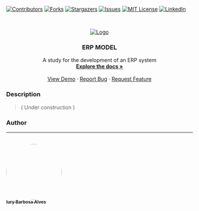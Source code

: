 [![Contributors][contributors-shield]][contributors-url]
[![Forks][forks-shield]][forks-url]
[![Stargazers][stars-shield]][stars-url]
[![Issues][issues-shield]][issues-url]
[![MIT License][license-shield]][license-url]
[![LinkedIn][linkedin-shield]][linkedin-url]

<!-- PROJECT LOGO -->
<br />
<p align="center">
  <a href="https://github.com/Askizin/ERP-backend">
    <img src="https://i.imgur.com/7R5TVmY.png" alt="Logo">
  </a>

  <h3 align="center">ERP MODEL</h3>

  <p align="center">
    A study for the development of an ERP system
    <br />
    <a href="https://github.com/Askizin/ERP-backend"><strong>Explore the docs »</strong></a>
    <br />
    <br />
    <a href="https://github.com/Askizin/ERP-backend">View Demo</a>
    ·
    <a href="https://github.com/Askizin/ERP-backend/issues">Report Bug</a>
    ·
    <a href="https://github.com/Askizin/ERP-backend/issues">Request Feature</a>
  </p>
</p>

### Description

> ( Under construction )


<!-- CONTACT -->
### Author
---
 <br />
 <a href="https://github.com/Askizin">
 <img style="border-radius: 50%;" src="https://avatars.githubusercontent.com/u/65999604?s=400&u=b16cbc66417f4410798904954a50ce440cb5eb81&v=4" width="150px;" alt=""/>
 <br />
 <sub><b>Iury Barbosa Alves</b></sub></a> <a href="https://github.com/Askizin" title="Medium".</a>

<!-- MARKDOWN LINKS & IMAGES -->
<!-- https://www.markdownguide.org/basic-syntax/#reference-style-links -->
[contributors-shield]: https://img.shields.io/github/contributors/Askizin/ERP-backend.svg?style=for-the-badge
[contributors-url]: https://github.com/Askizin/ERP-backend/graphs/contributors
[forks-shield]: https://img.shields.io/github/forks/Askizin/ERP-backend.svg?style=for-the-badge
[forks-url]: https://github.com/Askizin/ERP-backend/network/members
[stars-shield]: https://img.shields.io/github/stars/Askizin/ERP-backend.svg?style=for-the-badge
[stars-url]: https://github.com/Askizin/ERP-backend/stargazers
[issues-shield]: https://img.shields.io/github/issues/Askizin/ERP-backend.svg?style=for-the-badge
[issues-url]: https://github.com/Askizin/ERP-backend/issues
[license-shield]: https://img.shields.io/github/license/Askizin/ERP-backend.svg?style=for-the-badge
[license-url]: https://github.com/Askizin/ERP-backend/blob/master/LICENSE
[linkedin-shield]: https://img.shields.io/badge/-LinkedIn-black.svg?style=for-the-badge&logo=linkedin&colorB=555
[linkedin-url]:https://www.linkedin.com/in/iury-barbosa-679778139/
